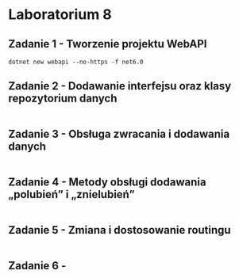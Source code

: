 # Laboratorium 8

## Zadanie 1 - Tworzenie projektu WebAPI
```
dotnet new webapi --no-https -f net6.0
```

## Zadanie 2 - Dodawanie interfejsu oraz klasy repozytorium danych
```

```

## Zadanie 3 - Obsługa zwracania i dodawania danych
```

```

## Zadanie 4 - Metody obsługi dodawania „polubień” i „znielubień”
```

```

## Zadanie 5 - Zmiana i dostosowanie routingu
```

```

## Zadanie 6 - 
